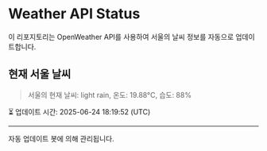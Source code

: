 
# Weather API Status

이 리포지토리는 OpenWeather API를 사용하여 서울의 날씨 정보를 자동으로 업데이트합니다.

## 현재 서울 날씨
> 서울의 현재 날씨: light rain, 온도: 19.88°C, 습도: 88%

⏳ 업데이트 시간: 2025-06-24 18:19:52 (UTC)

---
자동 업데이트 봇에 의해 관리됩니다.
